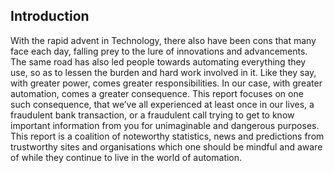 ## Introduction
With the rapid advent in Technology, there also have been cons that many face each day, falling prey to the lure of innovations and advancements. The same road has also led people towards automating everything they use, so as to lessen the burden and hard work involved in it. Like they say, with greater power, comes greater responsibilities. In our case, with greater automation, comes a greater consequence. This report focuses on one such consequence, that we’ve all experienced at least once in our lives, a fraudulent bank transaction, or a fraudulent call trying to get to know important information from you for unimaginable and dangerous purposes. This report is a coalition of noteworthy statistics, news and predictions from trustworthy sites and organisations which one should be mindful and aware of while they continue to live in the world of automation.
